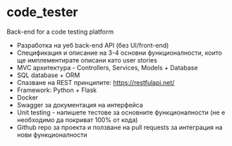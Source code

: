 # code_tester
Back-end for a code testing platform

- Разработка на уеб back-end API (без UI/front-end)
- Спецификация и описание на 3-4 основни функционалности, които ще имплементирате описани като user stories
- MVC архитектура - Controllers, Services, Models + Database
- SQL database + ORM
- Спазване на REST принципите: https://restfulapi.net/
- Framework: Python + Flask
- Docker 
- Swagger за документация на интерфейса
- Unit testing - напишете тестове за основните функционалности (не е необходимо да покриват 100% от кода)
- Github repo за проекта и ползване на pull requests за интеграция на нови функционалности
